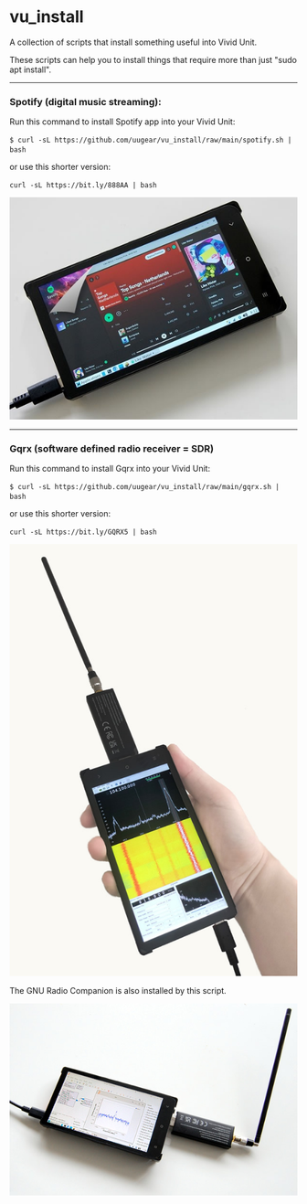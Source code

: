 # vu_install
A collection of scripts that install something useful into Vivid Unit.

These scripts can help you to install things that require more than just "sudo apt install".

---

### Spotify (digital music streaming):
Run this command to install Spotify app into your Vivid Unit:

`$ curl -sL https://github.com/uugear/vu_install/raw/main/spotify.sh | bash`

or use this shorter version:

`curl -sL https://bit.ly/888AA | bash`

![Spotify](pictures/Spotify.jpg?raw=true "Run Spotify on Vivid Unit")

---

### Gqrx (software defined radio receiver = SDR)
Run this command to install Gqrx into your Vivid Unit:

`$ curl -sL https://github.com/uugear/vu_install/raw/main/gqrx.sh | bash`

or use this shorter version:

`curl -sL https://bit.ly/GQRX5 | bash`

![Gqrx](pictures/Gqrx.jpg?raw=true "Run Gqrx on Vivid Unit")

The GNU Radio Companion is also installed by this script.

![GNU Radio Companion](pictures/GNU_Radio_Companion.jpg?raw=true "Run GNU Radio Companion on Vivid Unit")
